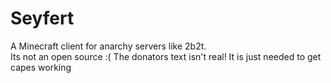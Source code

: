 # Seyfert
A Minecraft client for anarchy servers like 2b2t.  
Its not an open source :(
The donators text isn't real! It is just needed to get capes working
